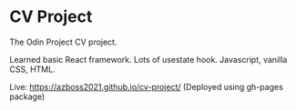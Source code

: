 # CV Project
The Odin Project CV project.

Learned basic React framework. Lots of usestate hook. Javascript, vanilla CSS, HTML.

Live: https://azboss2021.github.io/cv-project/
(Deployed using gh-pages package)